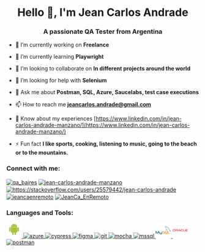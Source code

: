 <h1 align="center">Hello 👋, I'm Jean Carlos Andrade</h1>
<h3 align="center">A passionate QA Tester from Argentina</h3>

- 🔭 I’m currently working on **Freelance**

- 🌱 I’m currently learning **Playwright**

- 👯 I’m looking to collaborate on **In different projects around the world**

- 🤝 I’m looking for help with **Selenium**

- 💬 Ask me about **Postman, SQL, Azure, Saucelabs, test case executions**

- 📫 How to reach me **jeancarlos.andrade@gmail.com**

- 📄 Know about my experiences [https://www.linkedin.com/in/jean-carlos-andrade-manzano/](https://www.linkedin.com/in/jean-carlos-andrade-manzano/)

- ⚡ Fun fact **I like sports, cooking, listening to music, going to the beach or to the mountains.**

<h3 align="left">Connect with me:</h3>
<p align="left">
<a href="https://twitter.com/qa_baires" target="blank"><img align="center" src="https://raw.githubusercontent.com/rahuldkjain/github-profile-readme-generator/master/src/images/icons/Social/twitter.svg" alt="qa_baires" height="30" width="40" /></a>
<a href="https://linkedin.com/in/jean-carlos-andrade-manzano" target="blank"><img align="center" src="https://raw.githubusercontent.com/rahuldkjain/github-profile-readme-generator/master/src/images/icons/Social/linked-in-alt.svg" alt="jean-carlos-andrade-manzano" height="30" width="40" /></a>
<a href="https://stackoverflow.com/users/https://stackoverflow.com/users/25579442/jean-carlos-andrade" target="blank"><img align="center" src="https://raw.githubusercontent.com/rahuldkjain/github-profile-readme-generator/master/src/images/icons/Social/stack-overflow.svg" alt="https://stackoverflow.com/users/25579442/jean-carlos-andrade" height="30" width="40" /></a>
<a href="https://www.youtube.com/c/jeancaenremoto" target="blank"><img align="center" src="https://raw.githubusercontent.com/rahuldkjain/github-profile-readme-generator/master/src/images/icons/Social/youtube.svg" alt="jeancaenremoto" height="30" width="40" /></a>
<a href="https://discord.gg/JeanCa_EnRemoto" target="blank"><img align="center" src="https://raw.githubusercontent.com/rahuldkjain/github-profile-readme-generator/master/src/images/icons/Social/discord.svg" alt="JeanCa_EnRemoto" height="30" width="40" /></a>
</p>

<h3 align="left">Languages and Tools:</h3>
<p align="left"> <a href="https://developer.android.com" target="_blank" rel="noreferrer"> <img src="https://raw.githubusercontent.com/devicons/devicon/master/icons/android/android-original-wordmark.svg" alt="android" width="40" height="40"/> </a> <a href="https://azure.microsoft.com/en-in/" target="_blank" rel="noreferrer"> <img src="https://www.vectorlogo.zone/logos/microsoft_azure/microsoft_azure-icon.svg" alt="azure" width="40" height="40"/> </a> <a href="https://www.cypress.io" target="_blank" rel="noreferrer"> <img src="https://raw.githubusercontent.com/simple-icons/simple-icons/6e46ec1fc23b60c8fd0d2f2ff46db82e16dbd75f/icons/cypress.svg" alt="cypress" width="40" height="40"/> </a> <a href="https://www.figma.com/" target="_blank" rel="noreferrer"> <img src="https://www.vectorlogo.zone/logos/figma/figma-icon.svg" alt="figma" width="40" height="40"/> </a> <a href="https://git-scm.com/" target="_blank" rel="noreferrer"> <img src="https://www.vectorlogo.zone/logos/git-scm/git-scm-icon.svg" alt="git" width="40" height="40"/> </a> <a href="https://mochajs.org" target="_blank" rel="noreferrer"> <img src="https://www.vectorlogo.zone/logos/mochajs/mochajs-icon.svg" alt="mocha" width="40" height="40"/> </a> <a href="https://www.microsoft.com/en-us/sql-server" target="_blank" rel="noreferrer"> <img src="https://www.svgrepo.com/show/303229/microsoft-sql-server-logo.svg" alt="mssql" width="40" height="40"/> </a> <a href="https://www.mysql.com/" target="_blank" rel="noreferrer"> <img src="https://raw.githubusercontent.com/devicons/devicon/master/icons/mysql/mysql-original-wordmark.svg" alt="mysql" width="40" height="40"/> </a> <a href="https://www.oracle.com/" target="_blank" rel="noreferrer"> <img src="https://raw.githubusercontent.com/devicons/devicon/master/icons/oracle/oracle-original.svg" alt="oracle" width="40" height="40"/> </a> <a href="https://postman.com" target="_blank" rel="noreferrer"> <img src="https://www.vectorlogo.zone/logos/getpostman/getpostman-icon.svg" alt="postman" width="40" height="40"/> </a> </p>

